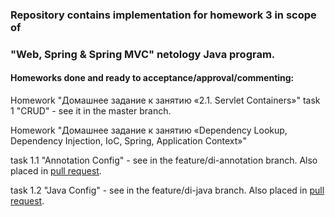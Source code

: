 ### Repository contains implementation for homework 3 in scope of
### "Web, Spring & Spring MVC" netology Java program.

#### Homeworks done and ready to acceptance/approval/commenting:
Homework "Домашнее задание к занятию «2.1. Servlet Containers»" task 1
"CRUD" - see it in the master branch.

Homework "Домашнее задание к занятию «Dependency Lookup, Dependency Injection, IoC, Spring, 
Application Context»" 

task 1.1 "Annotation Config" - see in the feature/di-annotation branch. Also placed in [pull request](https://github.com/humgate/n-spring-servlet-container/pull/1).

task 1.2 "Java Config" - see in the feature/di-java branch. Also placed in [pull request](https://github.com/humgate/n-spring-servlet-container/pull/2).